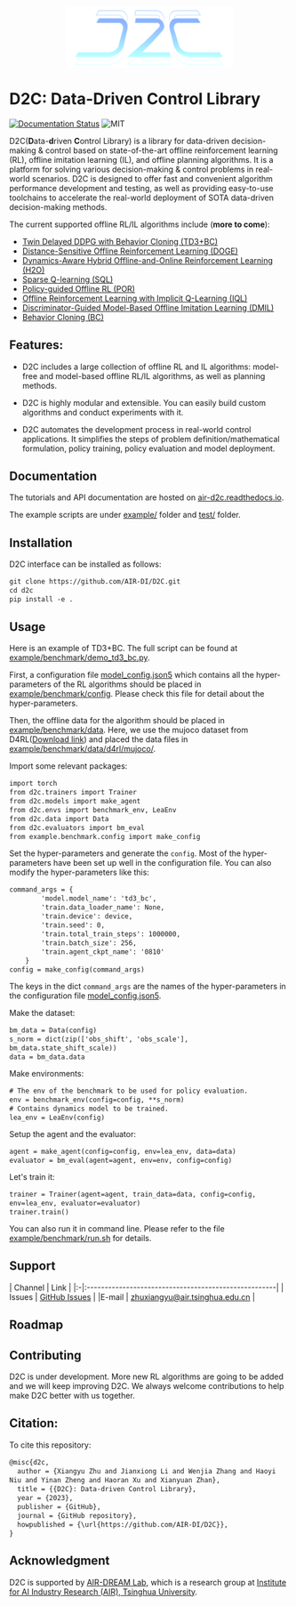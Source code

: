 <p align="center"><img align="center" width="300px" src="docs/_static/images/d2c-logo.png"></p>

# D2C: Data-Driven Control Library

[![Documentation Status](https://readthedocs.org/projects/air-d2c/badge/?version=latest)](https://air-d2c.readthedocs.io/en/latest/)
![MIT](https://img.shields.io/badge/license-MIT-blue)

D2C(**D**ata-**d**riven **C**ontrol Library) is a library for data-driven decision-making & control based on state-of-the-art offline reinforcement learning (RL), offline imitation learning (IL), and offline planning algorithms. It is a platform for solving various decision-making & control problems in real-world scenarios. D2C is designed to offer fast and convenient algorithm performance development and testing, as well as providing easy-to-use toolchains to accelerate the real-world deployment of SOTA data-driven decision-making methods.

The current supported offline RL/IL algorithms include (**more to come**):

- [Twin Delayed DDPG with Behavior Cloning (TD3+BC)](https://arxiv.org/pdf/2106.06860.pdf)
- [Distance-Sensitive Offline Reinforcement Learning (DOGE)](https://arxiv.org/abs/2205.11027.pdf)
- [Dynamics-Aware Hybrid Offline-and-Online Reinforcement Learning (H2O)](https://arxiv.org/abs/2206.13464.pdf)
- [Sparse Q-learning (SQL)](https://arxiv.org/abs/2303.15810)
- [Policy-guided Offline RL (POR)](https://arxiv.org/abs/2210.08323)
- [Offline Reinforcement Learning with Implicit Q-Learning (IQL)](https://arxiv.org/pdf/2110.06169.pdf)
- [Discriminator-Guided Model-Based Offline Imitation Learning (DMIL)](https://arxiv.org/abs/2207.00244)
- [Behavior Cloning (BC)](http://www.cse.unsw.edu.au/~claude/papers/MI15.pdf)

## Features:

- D2C includes a large collection of offline RL and IL algorithms: model-free and model-based offline RL/IL algorithms, as well as planning methods. 

- D2C is highly modular and extensible. You can easily build custom algorithms and conduct experiments with it.

- D2C automates the development process in real-world control applications. It simplifies the steps of problem definition/mathematical formulation, policy training, policy evaluation and model deployment.

## Documentation

The tutorials and API documentation are hosted on [air-d2c.readthedocs.io](https://air-d2c.readthedocs.io/).

The example scripts are under [example/](./example/benchmark) folder and [test/](./test) folder.

## Installation
D2C interface can be installed as follows:
```commandline
git clone https://github.com/AIR-DI/D2C.git
cd d2c
pip install -e .
```

## Usage
Here is an example of TD3+BC. The full script can be found at [example/benchmark/demo_td3_bc.py](./example/benchmark/demo_td3_bc.py).

First, a configuration file [model_config.json5](./example/benchmark/config/model_config.json5) which contains all the hyper-parameters of the RL algorithms should be placed in [example/benchmark/config](./example/benchmark/config). Please check this file for detail about the hyper-parameters.

Then, the offline data for the algorithm should be placed in [example/benchmark/data](./example/benchmark/data). Here, we use the mujoco dataset from D4RL([Download link](http://rail.eecs.berkeley.edu/datasets/offline_rl/gym_mujoco_v2/)) and placed the data files in [example/benchmark/data/d4rl/mujoco/](./example/benchmark/data/d4rl/mujoco).

Import some relevant packages:
```
import torch
from d2c.trainers import Trainer
from d2c.models import make_agent
from d2c.envs import benchmark_env, LeaEnv
from d2c.data import Data
from d2c.evaluators import bm_eval
from example.benchmark.config import make_config
```

Set the hyper-parameters and generate the `config`. Most of the hyper-parameters have been set up well in the configuration file. You can also modify the hyper-parameters like this:
```
command_args = {
        'model.model_name': 'td3_bc',
        'train.data_loader_name': None,
        'train.device': device,
        'train.seed': 0,
        'train.total_train_steps': 1000000,
        'train.batch_size': 256,
        'train.agent_ckpt_name': '0810'
    }
config = make_config(command_args)
```
The keys in the dict ``command_args`` are the names of the hyper-parameters in the configuration file [model_config.json5](./example/benchmark/config/model_config.json5).

Make the dataset:
```
bm_data = Data(config)
s_norm = dict(zip(['obs_shift', 'obs_scale'], bm_data.state_shift_scale))
data = bm_data.data
```

Make environments:
```
# The env of the benchmark to be used for policy evaluation.
env = benchmark_env(config=config, **s_norm)
# Contains dynamics model to be trained.
lea_env = LeaEnv(config)
```

Setup the agent and the evaluator:
```
agent = make_agent(config=config, env=lea_env, data=data)
evaluator = bm_eval(agent=agent, env=env, config=config)
```

Let's train it:
```
trainer = Trainer(agent=agent, train_data=data, config=config, env=lea_env, evaluator=evaluator)
trainer.train()
```

You can also run it in command line. Please refer to the file [example/benchmark/run.sh](./example/benchmark/run.sh) for details.

## Support

[//]: # (Tell people where they can go to for help. It can be any combination of an issue tracker, a chat room, an email address, etc.)
| Channel | Link                                                 |
|:-|:-----------------------------------------------------|
| Issues | [GitHub Issues](https://github.com/AIR-DI/D2C/issues) |
|E-mail | zhuxiangyu@air.tsinghua.edu.cn |

## Roadmap

## Contributing
D2C is under development. More new RL algorithms are going to be added and we will keep improving D2C. We always welcome contributions to help make D2C better with us together.

## Citation:

To cite this repository:

```
@misc{d2c,
  author = {Xiangyu Zhu and Jianxiong Li and Wenjia Zhang and Haoyi Niu and Yinan Zheng and Haoran Xu and Xianyuan Zhan},
  title = {{D2C}: Data-driven Control Library},
  year = {2023},
  publisher = {GitHub},
  journal = {GitHub repository},
  howpublished = {\url{https://github.com/AIR-DI/D2C}},
}
```

## Acknowledgment
D2C is supported by [AIR-DREAM Lab](https://air-dream.netlify.app/), which is a research group at [Institute for AI Industry Research (AIR), Tsinghua University](https://air.tsinghua.edu.cn/en/).
